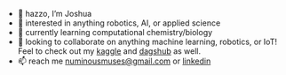 - 👋 hazzo, I’m Joshua
- 👀 interested in anything robotics, AI, or applied science
- 🌱 currently learning computational chemistry/biology
- 💞️ looking to collaborate on anything machine learning, robotics, or IoT! Feel to check out my [kaggle](https://www.kaggle.com/joshuaokolo/code) and [dagshub](https://dagshub.com/numinousmuses) as well.
- 📫 reach me numinousmuses@gmail.com or [linkedin](https://www.linkedin.com/in/joshua-okolo/)

<!---
numinousmuses/numinousmuses is a ✨ special ✨ repository because its `README.md` (this file) appears on your GitHub profile.
You can click the Preview link to take a look at your changes.
--->
